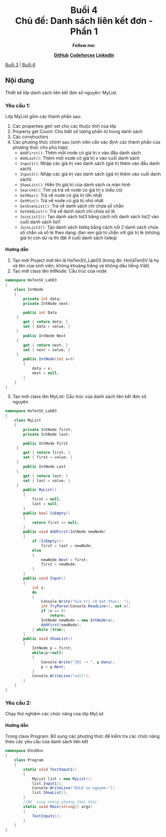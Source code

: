 <div align="center">
	<h1>Buổi 4<br>Chủ đề: Danh sách liên kết đơn - Phần 1</h1>
</div>

<div align="center">
  <p><strong>Follow me:</strong></p>
</div>

<div align="center">
  <p>
    <strong><a href="https://github.com/k1enn" target="_blank">GitHub</a></strong>
    <strong><a href="https://codeforces.com/profile/dinhtrungkien" target="_blank">Codeforces</a></strong>
    <strong><a href="https://www.linkedin.com/in/ki%C3%AAn-trung-1645b532a/" target="_blank">LinkedIn</a></strong>
  </p>
</div>

[Buổi 3](https://github.com/k1enn/software-engineer-notes/blob/main/subjects/DSA-practice/Buoi3/buoi3.md) | [Buổi 6](https://github.com/k1enn/software-engineer-notes/blob/main/subjects/DSA-practice/Buoi6/buoi6.md)
## Nội dung
Thiết kế lớp danh sách liên kết đơn số nguyên: MyList. 
### Yêu cầu 1: 
Lớp MyList gồm các thành phần sau:
1.	 Các properties get/ set cho các thuộc tính của lớp
2.	Property get Count: Cho biết số lượng phần tử trong danh sách
3.	Các constructors
4.	Các phương thức chính sau (sinh viên cần xác định các thành phần của phương thức cho phù hợp):
    -	`AddFirst()`: Thêm một node có giá trị x vào đầu danh sách
    -	`AddLast()`: Thêm một node có giá trị x vào cuối danh sách
    -	`Input1()`: Nhập các giá trị vào danh sách (giá trị thêm vào đầu danh sách) 
    -	`Input2()`: Nhập các giá trị vào danh sách (giá trị thêm vào cuối danh sách) 
    -	`ShowList()`: Hiển thị giá trị của danh sách ra màn hình
    -	`SearchX()`: Tìm và trả về node có giá trị x (nếu có)
    -	`GetMax()`: Trả về node có giá trị lớn nhất
    -	`GetMin()`: Trả về node có giá trị nhỏ nhất
    -	`GetEvenList()`: Trả về danh sách chỉ chứa số chẵn
    -	`GetOddList()`: Trả về danh sách chỉ chứa số lẻ
    -	`JoinList1()`: Tạo danh sách list3 bằng cách nối danh sách list2 vào cuối danh sách list1
    -	`JoinList2()`: Tạo danh sách listkq bằng cách nối 2 danh sách chứa số chẵn và số lẻ theo dạng: đan xen giá trị chẵn với giá trị lẻ (những giá trị còn dư ra thì đặt ở cuối danh sách listkq) 
#### Hướng dẫn
 1.	Tạo mới Project mới tên là HoTenSV_Lab03 (trong đó: HoVaTenSV là họ và tên của sinh viên, không khoảng trắng và không dấu tiếng Việt)
2.	Tạo mới class tên IntNode: Cấu trúc của node
```cs
namespace HoTenSV_Lab03
{
    class IntNode
    {
        private int data;
        private IntNode next;

        public int Data 
	 { 
		get { return data; }
		set { data = value; }
	 }
        public IntNode Next 
	 { 
		get { return next; }
		set { next = value; }
	 }
        public IntNode(int x=0)
        {
            data = x;
            next = null;
        }
    }
}
```
3.	Tạo mới class tên MyList: Cấu trúc của danh sách liên kết đơn số nguyên
```cs
namespace HoTenSV_Lab03
{
    class MyList
    {
        private IntNode first;
        private IntNode last;

        public IntNode First 
	 { 
		get { return first; }
		set { first = value; }
	 }
        public IntNode Last 
	 { 
		get { return last; }
		set { last = value; }
	 }
        public MyList()
        {
            first = null;
            last = null;
        }
        public bool IsEmpty()
        {
            return first == null;
        }
        public void AddFirst(IntNode newNode)
        {
            if (IsEmpty())
                first = last = newNode;
            else
            {
                newNode.Next = first;
                first = newNode;
            }
        }
        public void Input()
        {
            int x;
            do
            {
                Console.Write("Gia tri (0 ket thuc): ");
                int.TryParse(Console.ReadLine(), out x);
                if (x == 0)
                    return;
                IntNode newNode = new IntNode(x);
                AddFirst(newNode);
            } while (true);
        }
        public void ShowList()
        {
            IntNode p = first;
            while(p!=null)
            {
                Console.Write("{0} -> ", p.Data);
                p = p.Next;
            }
            Console.WriteLine("null");
        }
    }
}
```
### Yêu cầu 2: 
Chạy thử nghiệm các chức năng của lớp MyList
#### Hướng dẫn
Trong class Program: Bổ sung các phương thức để kiểm tra các chức năng theo các yêu cầu của danh sách liên kết
```cs
namespace DSLKDon
{
    class Program
    {
        static void TestInput1()
        {
            MyList list = new MyList();
            list.Input1();
            Console.WriteLine("DSLK so nguyen:");
            list.ShowList();
        }
        //Bổ sung những phương thức khác
        static void Main(string[] args)
        {
            TestInput1();
        }
    }
}
```

